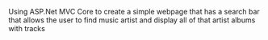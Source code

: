 Using ASP.Net MVC Core to create a simple webpage that has a search bar that allows the user to find music artist and display all of that artist albums with tracks